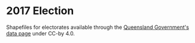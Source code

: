 # 2017 Election

Shapefiles for electorates available through the [Queensland Government's data page](https://data.qld.gov.au/dataset/state-electoral-boundaries-2017-queensland) under CC-by 4.0.

